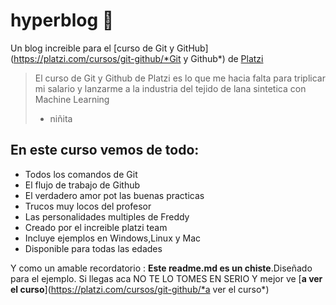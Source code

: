 # hyperblog 💚
Un blog increible para el [curso de Git y GitHub](https://platzi.com/cursos/git-github/*Git y Github*) de [Platzi](https://platzi.com/*Platzi*)
>El curso de Git y Github de Platzi es lo que me hacia falta para triplicar mi salario y lanzarme a la industria del tejido de lana sintetica con Machine Learning
> - niñita

## En este curso vemos de todo:
* Todos los comandos de Git
* El flujo de trabajo de Github
* El verdadero amor pot las buenas practicas
* Trucos muy locos del profesor
* Las personalidades multiples de Freddy
* Creado por el increible platzi team
* Incluye ejemplos en Windows,Linux y Mac
* Disponible para todas las edades 

Y como un amable recordatorio : **Este readme.md es un chiste**.Diseñado para el ejemplo. Si llegas aca NO TE LO TOMES EN SERIO Y mejor ve [**a ver el curso**](https://platzi.com/cursos/git-github/*a ver el curso*)
